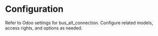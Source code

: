 # Configuration

Refer to Odoo settings for bus_alt_connection. Configure related models, access rights, and options as needed.
